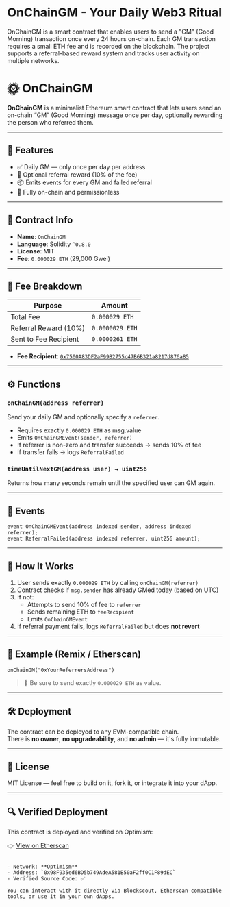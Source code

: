 # OnChainGM - Your Daily Web3 Ritual

OnChainGM is a smart contract that enables users to send a "GM" (Good Morning) transaction once every 24 hours on-chain. Each GM transaction requires a small ETH fee and is recorded on the blockchain. The project supports a referral-based reward system and tracks user activity on multiple networks.

# 🌞 OnChainGM

**OnChainGM** is a minimalist Ethereum smart contract that lets users send an on-chain “GM” (Good Morning) message once per day, optionally rewarding the person who referred them.

---

## 🚀 Features

- ✅ Daily GM — only once per day per address  
- 💸 Optional referral reward (10% of the fee)  
- 📦 Emits events for every GM and failed referral  
- 🔐 Fully on-chain and permissionless  

---

## 📄 Contract Info

- **Name**: `OnChainGM`  
- **Language**: Solidity `^0.8.0`  
- **License**: MIT  
- **Fee**: `0.000029 ETH` (29,000 Gwei)  

---

## 💸 Fee Breakdown

| Purpose               | Amount           |
|------------------------|------------------|
| Total Fee              | `0.000029 ETH`   |
| Referral Reward (10%)  | `0.0000029 ETH`  |
| Sent to Fee Recipient  | `0.0000261 ETH`  |

- **Fee Recipient**: [`0x7500A83DF2aF99B2755c47B6B321a8217d876a85`](https://etherscan.io/address/0x7500A83DF2aF99B2755c47B6B321a8217d876a85)

---

## ⚙️ Functions

### `onChainGM(address referrer)`

Send your daily GM and optionally specify a `referrer`.

- Requires exactly `0.000029 ETH` as msg.value  
- Emits `OnChainGMEvent(sender, referrer)`  
- If referrer is non-zero and transfer succeeds → sends 10% of fee  
- If transfer fails → logs `ReferralFailed`  

### `timeUntilNextGM(address user) → uint256`

Returns how many seconds remain until the specified user can GM again.

---

## 🧾 Events

```solidity
event OnChainGMEvent(address indexed sender, address indexed referrer);
event ReferralFailed(address indexed referrer, uint256 amount);
```

---

## 🔐 How It Works

1. User sends exactly `0.000029 ETH` by calling `onChainGM(referrer)`  
2. Contract checks if `msg.sender` has already GMed today (based on UTC)  
3. If not:
   - Attempts to send 10% of fee to `referrer`  
   - Sends remaining ETH to `feeRecipient`  
   - Emits `OnChainGMEvent`  
4. If referral payment fails, logs `ReferralFailed` but does **not revert**  

---

## 🧪 Example (Remix / Etherscan)

```solidity
onChainGM("0xYourReferrersAddress")
```

> 🔔 Be sure to send exactly `0.000029 ETH` as value.

---

## 🛠 Deployment

The contract can be deployed to any EVM-compatible chain.  
There is **no owner**, **no upgradeability**, and **no admin** — it's fully immutable.

---

## 🧭 License

MIT License — feel free to build on it, fork it, or integrate it into your dApp.

---


## 🔍 Verified Deployment

This contract is deployed and verified on Optimism:

👉 [View on  Etherscan](https://optimism.blockscout.com/address/0x98F935ed6BD5b749AdeA581B50aF2ff0C1F89dEC?tab=contract)

```

- Network: **Optimism**
- Address: `0x98F935ed6BD5b749AdeA581B50aF2ff0C1F89dEC`
- Verified Source Code: ✅

You can interact with it directly via Blockscout, Etherscan-compatible tools, or use it in your own dApps.

